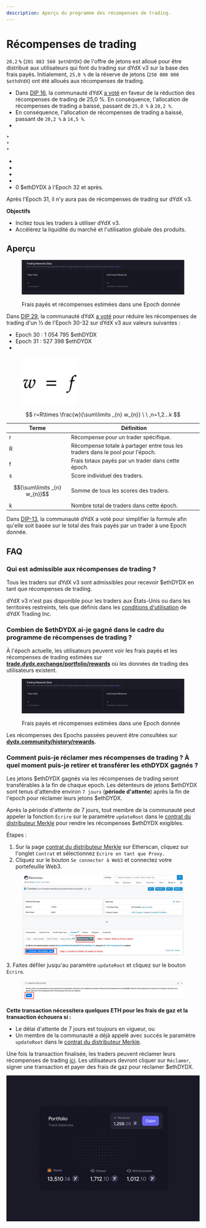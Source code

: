```yaml
---
description: Aperçu du programme des récompenses de trading.
---
```


# Récompenses de trading

`20,2` **`%`** (`201 883 560 $ethDYDX`) de l'offre de jetons est alloué pour être distribué aux utilisateurs qui font du trading sur dYdX v3 sur la base des frais payés. Initialement, `25,0 %` de la réserve de jetons (`250 000 000 $ethdYdX`) ont été alloués aux récompenses de trading.

* Dans [DIP 16](https://github.com/dydxfoundation/dip/blob/master/content/dips/DIP-16.md), la communauté dYdX [a voté](https://dydx.community/dashboard/proposal/8) en faveur de la réduction des récompenses de trading de 25,0 %. En conséquence, l'allocation de récompenses de trading a baissé, passant de `25,0 %` à `20,2 %`.
* En conséquence, l'allocation de récompenses de trading a baissé, passant de `20,2 %` à `14,5 %`.
*   

    *
    *
    *

    



*
*
*
*
* 0 $ethDYDX à l'Epoch 32 et après.

Après l'Epoch 31, il n'y aura pas de récompenses de trading sur dYdX v3.

**Objectifs**

* Incitez tous les traders à utiliser dYdX v3.
* Accélérez la liquidité du marché et l'utilisation globale des produits.

## **Aperçu**

<figure><img src="../.gitbook/assets/1-fees-paid-estimated-rewards.png" alt=""><figcaption><p>Frais payés et récompenses estimées dans une Epoch donnée</p></figcaption></figure>



Dans [DIP 29](https://dydx.community/dashboard/proposal/16), la communauté dYdX [a voté](https://dydx.community/dashboard/proposal/16) pour réduire les récompenses de trading d'un ⅓ de l'Epoch 30-32 sur dYdX v3 aux valeurs suivantes :

* Epoch 30 : 1 054 795 $ethDYDX
* Epoch 31 : 527 398 $ethDYDX
*



<figure><img src="../.gitbook/assets/1-trading-rewards-formula-new.png" alt=""><figcaption></figcaption></figure>

$$ r=R\times \frac{w}{\sum\limits _{n} w_{n}} \ \ ,n=1,2...k $$

| Terme | Définition |
| ---------------------------- | ----------------------------------------------------------------------- |
| r | Récompense pour un trader spécifique. |
| R | Récompense totale à partager entre tous les traders dans le pool pour l'époch. |
| f | Frais totaux payés par un trader dans cette époch. |
| s | Score individuel des traders. |
| $${\sum\limits _{n} w_{n}}$$ | Somme de tous les scores des traders. |
| k | Nombre total de traders dans cette époch. |

Dans [DIP-13](https://github.com/dydxfoundation/dip/blob/master/content/dips/DIP-13.md), la communauté dYdX a voté pour simplifier la formule afin qu'elle soit basée sur le total des frais payés par un trader à une Epoch donnée.

## FAQ

### Qui est admissible aux récompenses de trading ?

Tous les traders sur dYdX v3 sont admissibles pour recevoir $ethDYDX en tant que récompenses de trading.

dYdX v3 n'est pas disponible pour les traders aux États-Unis ou dans les territoires restreints, tels que définis dans les [conditions d'utilisation](https://dydx.exchange/terms) de dYdX Trading Inc.

### Combien de $ethDYDX ai-je gagné dans le cadre du programme de récompenses de trading ?

À l'époch actuelle, les utilisateurs peuvent voir les frais payés et les récompenses de trading estimées sur [**trade.dydx.exchange/portfolio/rewards**](https://trade.dydx.exchange/portfolio/rewards) où les données de trading des utilisateurs existent.

<figure><img src="../.gitbook/assets/1-fees-paid-estimated-rewards.png" alt=""><figcaption><p>Frais payés et récompenses estimées dans une Epoch donnée</p></figcaption></figure>

Les récompenses des Epochs passées peuvent être consultées sur [**dydx.community/history/rewards**](https://dydx.community/history/rewards)**.**

### Comment puis-je réclamer mes récompenses de trading ? À quel moment puis-je retirer et transférer les ethDYDX gagnés ?

Les jetons $ethDYDX gagnés via les récompenses de trading seront transférables à la fin de chaque epoch. Les détenteurs de jetons $ethDYDX sont tenus d'attendre environ `7 jours` (**période d'attente**) après la fin de l'epoch pour réclamer leurs jetons $ethDYDX.

Après la période d'attente de 7 jours, tout membre de la communauté peut appeler la fonction `Écrire` sur le paramètre `updateRoot` dans le [contrat du distributeur Merkle](https://etherscan.io/address/0x01d3348601968ab85b4bb028979006eac235a588#writeProxyContract) pour rendre les récompenses $ethDYDX exigibles.

Étapes :

1. Sur la page [contrat du distributeur Merkle](https://etherscan.io/address/0x01d3348601968ab85b4bb028979006eac235a588#writeProxyContract) sur Etherscan, cliquez sur l'onglet `Contrat` et sélectionnez `Ecrire en tant que Proxy.`
2. Cliquez sur le bouton `Se connecter à Web3` et connectez votre portefeuille Web3.

<figure><img src="../.gitbook/assets/merkle-distributor-contract.jpeg" alt=""><figcaption></figcaption></figure>

3\. Faites défiler jusqu'au paramètre `updateRoot` et cliquez sur le bouton `Écrire`.

<figure><img src="../.gitbook/assets/updateRoot-claiming.jpeg" alt=""><figcaption></figcaption></figure>

**Cette transaction nécessitera quelques ETH pour les frais de gaz et la transaction échouera si :**

* Le délai d'attente de 7 jours est toujours en vigueur, ou
* Un membre de la communauté a déjà appelé avec succès le paramètre `updateRoot` dans le [contrat du distributeur Merkle](https://etherscan.io/address/0x01d3348601968ab85b4bb028979006eac235a588#writeProxyContract).

Une fois la transaction finalisée, les traders peuvent réclamer leurs récompenses de trading [ici](https://dydx.community/dashboard). Les utilisateurs devront cliquer sur `Réclamer`, signer une transaction et payer des frais de gaz pour réclamer $ethDYDX.

![Aperçu du portefeuille des récompenses](../.gitbook/assets/1-portfolio-overview-rewards.png)
